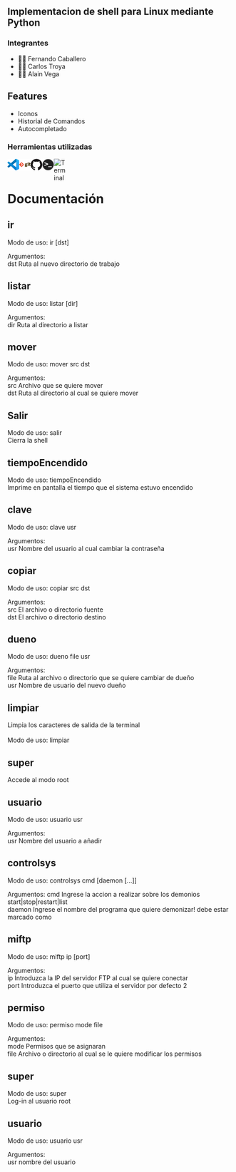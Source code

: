 ## Implementacion de shell para Linux mediante Python
### Integrantes
- 🙋‍♂️ Fernando Caballero
- 🙋‍♂️ Carlos Troya
- 🙋‍♂️ Alain Vega
## Features
 - Iconos
 - Historial de Comandos
 - Autocompletado

### Herramientas utilizadas
<img align="left" alt="Visual Studio Code" width="26px" src="https://raw.githubusercontent.com/github/explore/80688e429a7d4ef2fca1e82350fe8e3517d3494d/topics/visual-studio-code/visual-studio-code.png" />
<img align="left" alt="Git" width="26px" src="https://raw.githubusercontent.com/github/explore/80688e429a7d4ef2fca1e82350fe8e3517d3494d/topics/git/git.png" />
<img align="left" alt="GitHub" width="26px" src="https://raw.githubusercontent.com/github/explore/78df643247d429f6cc873026c0622819ad797942/topics/github/github.png" />
<img align="left" alt="Terminal" width="26px" src="https://raw.githubusercontent.com/github/explore/80688e429a7d4ef2fca1e82350fe8e3517d3494d/topics/terminal/terminal.png" />
<img align="left" alt="Terminal" width="26px" src="https://i.pinimg.com/736x/2f/9c/11/2f9c11f9e55efbf1791f12c06d60729b.jpg" />
<br />
<br />

# Documentación
## ir
Modo de uso: ir [dst] <br />

Argumentos: <br />
  dst          Ruta al nuevo directorio de trabajo

## listar
Modo de uso: listar [dir] <br />

Argumentos: <br />
  dir         Ruta al directorio a listar

## mover
Modo de uso: mover src dst <br />

Argumentos: <br /> 
  src         Archivo que se quiere mover <br />
  dst         Ruta al directorio al cual se quiere mover

## Salir 
Modo de uso: salir <br />
Cierra la shell

## tiempoEncendido
Modo de uso: tiempoEncendido <br />
Imprime en pantalla el tiempo que el sistema estuvo encendido

## clave
Modo de uso: clave usr <br />

Argumentos: <br />
  usr         Nombre del usuario al cual cambiar la contraseña

## copiar
Modo de uso: copiar src dst <br />

Argumentos: <br />
  src         El archivo o directorio fuente <br />
  dst         El archivo o directorio destino

## dueno
Modo de uso: dueno file usr <br />

Argumentos: <br />
  file        Ruta al archivo o directorio que se quiere cambiar de dueño <br />
  usr         Nombre de usuario del nuevo dueño

## limpiar
Limpia los caracteres de salida de la terminal <br /> <br />
Modo de uso: limpiar <br />

## super 
Accede al modo root

## usuario
Modo de uso: usuario usr

Argumentos: <br />
  usr         Nombre del usuario a añadir

## controlsys
Modo de uso: controlsys  cmd [daemon [...]]

Argumentos:
  cmd         Ingrese la accion a realizar sobre los demonios start|stop|restart|list <br />
  daemon      Ingrese el nombre del programa que quiere demonizar! debe estar marcado como 
  
## miftp
Modo de uso: miftp ip [port]

Argumentos: <br />
  ip          Introduzca la IP del servidor FTP al cual se quiere conectar <br />
  port        Introduzca el puerto que utiliza el servidor por defecto 2

## permiso
Modo de uso: permiso mode file

Argumentos: <br />
  mode        Permisos que se asignaran <br />
  file        Archivo o directorio al cual se le quiere modificar los permisos

## super
Modo de uso: super <br />
Log-in al usuario root 

## usuario
Modo de uso: usuario  usr <br />

Argumentos: <br />
  usr         nombre del usuario
